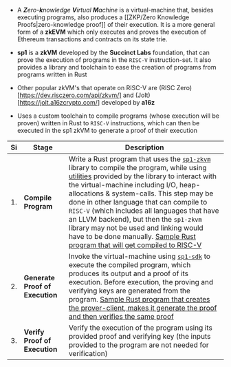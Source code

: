
- A _**Z**ero-**k**nowledge **V**irtual **M**achine_ is a virtual-machine that, besides executing programs, also produces a [[ZKP/Zero Knowledge Proofs|zero-knowledge proof]] of their execution. It is a more general form of a **zkEVM** which only executes and proves the execution of Ethereum transactions and contracts on its state trie.

- **sp1** is a **zkVM** developed by the **Succinct Labs** foundation, that can prove the execution of programs in the `RISC-V` instruction-set. It also provides a library and toolchain to ease the creation of programs from programs written in Rust
- Other popular zkVM's that operate on RISC-V are (RISC Zero)[https://dev.risczero.com/api/zkvm/] and (Jolt)[https://jolt.a16zcrypto.com/] developed by **a16z**
- Uses a custom toolchain to compile programs (whose execution will be proven) written in Rust to `RISC-V` instructions, which can then be executed in the sp1 zkVM to generate a proof of their execution

| **Si** | **Stage**                       | **Description** |
| ------ | ------------------------------- | --------------- |
| 1.     | **Compile Program**             | Write a Rust program that uses the [`sp1-zkvm`](https://docs.rs/sp1-zkvm/latest/sp1_zkvm/) library to compile the program, while using [utilities](https://docs.rs/sp1-zkvm/latest/sp1_zkvm/#modules) provided by the library to interact with the virtual-machine including I/O, heap-allocations & system-calls. This step may be done in other language that can compile to `RISC-V` (which includes all languages that have an LLVM backend), but then the `sp1-zkvm` library may not be used and linking would have to be done manually. [Sample Rust program that will get compiled to RISC-V](https://github.com/succinctlabs/sp1-project-template/blob/main/program/src/main.rs) |
| 2.     | **Generate Proof of Execution** | Invoke the virtual-machine using [`sp1-sdk`](https://docs.rs/sp1-sdk/latest/sp1_sdk/) to execute the compiled program, which produces its output and a proof of its execution. Before execution, the proving and verifying keys are generated from the program. [Sample Rust program that creates the prover-client, makes it generate the proof and then verifies the same proof](https://github.com/succinctlabs/sp1-project-template/blob/main/script/src/bin/main.rs) |
| 3.     | **Verify Proof of Execution**   | Verify the execution of the program using its provided proof and verifying key (the inputs provided to the program are not needed for verification) |
